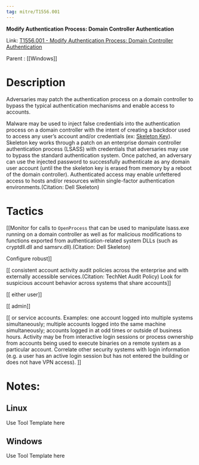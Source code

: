 ```yaml
---
tag: mitre/T1556.001
---
```


**Modify Authentication Process: Domain Controller Authentication**

Link: [T1556.001 - Modify Authentication Process: Domain Controller Authentication](https://attack.mitre.org/techniques/T1556/001)

Parent : [[Windows]]


# Description

Adversaries may patch the authentication process on a domain controller to bypass the typical authentication mechanisms and enable access to accounts. 

Malware may be used to inject false credentials into the authentication process on a domain controller with the intent of creating a backdoor used to access any user’s account and/or credentials (ex: [Skeleton Key](https://attack.mitre.org/software/S0007)). Skeleton key works through a patch on an enterprise domain controller authentication process (LSASS) with credentials that adversaries may use to bypass the standard authentication system. Once patched, an adversary can use the injected password to successfully authenticate as any domain user account (until the the skeleton key is erased from memory by a reboot of the domain controller). Authenticated access may enable unfettered access to hosts and/or resources within single-factor authentication environments.(Citation: Dell Skeleton)

# Tactics


[[Monitor for calls to <code>OpenProcess</code> that can be used to manipulate lsass.exe running on a domain controller as well as for malicious modifications to functions exported from authentication-related system DLLs (such as cryptdll.dll and samsrv.dll).(Citation: Dell Skeleton)

Configure robust]]

[[ consistent account activity audit policies across the enterprise and with externally accessible services.(Citation: TechNet Audit Policy) Look for suspicious account behavior across systems that share accounts]]

[[ either user]]

[[ admin]]

[[ or service accounts. Examples: one account logged into multiple systems simultaneously; multiple accounts logged into the same machine simultaneously; accounts logged in at odd times or outside of business hours. Activity may be from interactive login sessions or process ownership from accounts being used to execute binaries on a remote system as a particular account. Correlate other security systems with login information (e.g. a user has an active login session but has not entered the building or does not have VPN access). ]]


# Notes:

## Linux

Use Tool Template here

## Windows

Use Tool Template here